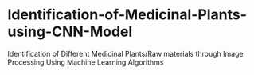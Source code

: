 # Identification-of-Medicinal-Plants-using-CNN-Model
Identification of Different Medicinal  Plants/Raw materials through Image Processing Using  Machine Learning Algorithms
